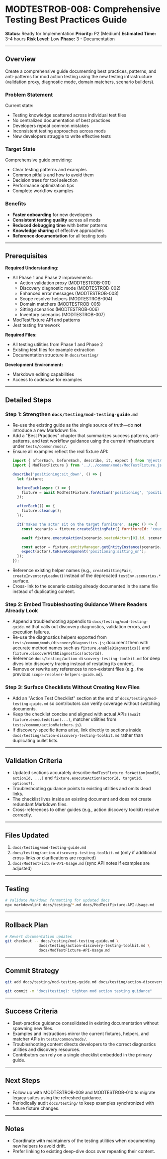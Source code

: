 # MODTESTROB-008: Comprehensive Testing Best Practices Guide

**Status:** Ready for Implementation
**Priority:** P2 (Medium)
**Estimated Time:** 3-4 hours
**Risk Level:** Low
**Phase:** 3 - Documentation

---

## Overview

Create a comprehensive guide documenting best practices, patterns, and anti-patterns for mod action testing using the new testing infrastructure (validation proxy, diagnostic mode, domain matchers, scenario builders).

### Problem Statement

Current state:
- Testing knowledge scattered across individual test files
- No centralized documentation of best practices
- Developers repeat common mistakes
- Inconsistent testing approaches across mods
- New developers struggle to write effective tests

### Target State

Comprehensive guide providing:
- Clear testing patterns and examples
- Common pitfalls and how to avoid them
- Decision trees for tool selection
- Performance optimization tips
- Complete workflow examples

### Benefits

- **Faster onboarding** for new developers
- **Consistent testing quality** across all mods
- **Reduced debugging time** with better patterns
- **Knowledge sharing** of effective approaches
- **Reference documentation** for all testing tools

---

## Prerequisites

**Required Understanding:**
- All Phase 1 and Phase 2 improvements:
  - Action validation proxy (MODTESTROB-001)
  - Discovery diagnostic mode (MODTESTROB-002)
  - Enhanced error messages (MODTESTROB-003)
  - Scope resolver helpers (MODTESTROB-004)
  - Domain matchers (MODTESTROB-005)
  - Sitting scenarios (MODTESTROB-006)
  - Inventory scenarios (MODTESTROB-007)
- ModTestFixture API and patterns
- Jest testing framework

**Required Files:**
- All testing utilities from Phase 1 and Phase 2
- Existing test files for example extraction
- Documentation structure in `docs/testing/`

**Development Environment:**
- Markdown editing capabilities
- Access to codebase for examples

---

## Detailed Steps


### Step 1: Strengthen `docs/testing/mod-testing-guide.md`

- Re-use the existing guide as the single source of truth—do **not** introduce a new Markdown file.
- Add a "Best Practices" chapter that summarizes success patterns, anti-patterns, and test workflow guidance using the current infrastructure under `tests/common/mods/`.
- Ensure all examples reflect the real fixture API:
  ```javascript
  import { afterEach, beforeEach, describe, it, expect } from '@jest/globals';
  import { ModTestFixture } from '../../common/mods/ModTestFixture.js';

  describe('positioning:sit_down', () => {
    let fixture;

    beforeEach(async () => {
      fixture = await ModTestFixture.forAction('positioning', 'positioning:sit_down');
    });

    afterEach(() => {
      fixture.cleanup();
    });

    it('makes the actor sit on the target furniture', async () => {
      const scenario = fixture.createSittingPair({ furnitureId: 'couch1' });

      await fixture.executeAction(scenario.seatedActors[0].id, scenario.furniture.id);

      const actor = fixture.entityManager.getEntityInstance(scenario.seatedActors[0].id);
      expect(actor).toHaveComponent('positioning:sitting_on');
    });
  });
  ```
- Reference existing helper names (e.g., `createSittingPair`, `createInventoryLoadout`) instead of the deprecated `testEnv.scenarios.*` surface.
- Cross-link to the scenario catalog already documented in the same file instead of duplicating content.

### Step 2: Embed Troubleshooting Guidance Where Readers Already Look

- Append a troubleshooting appendix to `docs/testing/mod-testing-guide.md` that calls out discovery diagnostics, validation errors, and execution failures.
- Re-use the diagnostics helpers exported from `tests/common/mods/discoveryDiagnostics.js`; document them with accurate method names such as `fixture.enableDiagnostics()` and `fixture.discoverWithDiagnostics(actorId)`.
- Reference `docs/testing/action-discovery-testing-toolkit.md` for deep dives into discovery tracing instead of restating its content.
- Remove or rewrite any references to non-existent files (e.g., the previous `scope-resolver-helpers-guide.md`).

### Step 3: Surface Checklists Without Creating New Files

- Add an "Action Test Checklist" section at the end of `docs/testing/mod-testing-guide.md` so contributors can verify coverage without switching documents.
- Keep the checklist concise and aligned with actual APIs (`await fixture.executeAction(...)`, matcher utilities from `tests/common/actionMatchers.js`).
- If discovery-specific items arise, link directly to sections inside `docs/testing/action-discovery-testing-toolkit.md` rather than duplicating bullet lists.

---

## Validation Criteria

- Updated sections accurately describe `ModTestFixture.forAction(modId, actionId, ...)` and `fixture.executeAction(actorId, targetId, options?)`.
- Troubleshooting guidance points to existing utilities and omits dead links.
- The checklist lives inside an existing document and does not create redundant Markdown files.
- Cross-references to other guides (e.g., action discovery toolkit) resolve correctly.

---

## Files Updated

1. `docs/testing/mod-testing-guide.md`
2. `docs/testing/action-discovery-testing-toolkit.md` (only if additional cross-links or clarifications are required)
3. `docs/ModTestFixture-API-Usage.md` (sync API notes if examples are adjusted)

---

## Testing

```bash
# Validate Markdown formatting for updated docs
npx markdownlint docs/testing/*.md docs/ModTestFixture-API-Usage.md
```

---

## Rollback Plan

```bash
# Revert documentation updates
git checkout -- docs/testing/mod-testing-guide.md \
               docs/testing/action-discovery-testing-toolkit.md \
               docs/ModTestFixture-API-Usage.md
```

---

## Commit Strategy

```bash
git add docs/testing/mod-testing-guide.md docs/testing/action-discovery-testing-toolkit.md docs/ModTestFixture-API-Usage.md

git commit -m "docs(testing): tighten mod action testing guidance"
```

---

## Success Criteria

- Best-practice guidance consolidated in existing documentation without spawning new files.
- Examples and instructions mirror the current fixtures, helpers, and matcher APIs in `tests/common/mods/`.
- Troubleshooting content directs developers to the correct diagnostics utilities and discovery resources.
- Contributors can rely on a single checklist embedded in the primary guide.

---

## Next Steps

- Follow up with MODTESTROB-009 and MODTESTROB-010 to migrate legacy suites using the refreshed guidance.
- Periodically audit `docs/testing/` to keep examples synchronized with future fixture changes.

---

## Notes

- Coordinate with maintainers of the testing utilities when documenting new helpers to avoid drift.
- Prefer linking to existing deep-dive docs over repeating their content.
